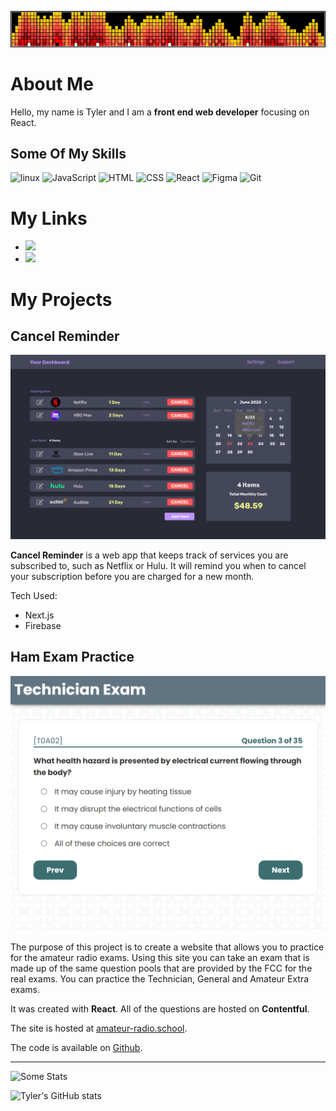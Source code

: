 ![fire header](fire-header.png)

# About Me

Hello, my name is Tyler and I am a **front end web developer** focusing on React.

## Some Of My Skills

![linux](https://img.shields.io/badge/Linux-FCC624?style=for-the-badge&logo=linux&logoColor=black) ![JavaScript](https://img.shields.io/badge/JavaScript-F7DF1E?style=for-the-badge&logo=javascript&logoColor=black) ![HTML](https://img.shields.io/badge/HTML5-E34F26?style=for-the-badge&logo=html5&logoColor=white) ![CSS](https://img.shields.io/badge/CSS3-1572B6?style=for-the-badge&logo=css3&logoColor=white) ![React](https://img.shields.io/badge/React-20232A?style=for-the-badge&logo=react&logoColor=61DAFB) ![Figma](https://img.shields.io/badge/Figma-F24E1E?style=for-the-badge&logo=figma&logoColor=white) ![Git](https://img.shields.io/badge/GIT-E44C30?style=for-the-badge&logo=git&logoColor=white)

# My Links

- <a href="https://www.linkedin.com/in/tdaigle-com/"><img src="https://img.shields.io/badge/LinkedIn-0077B5?style=for-the-badge&logo=linkedin&logoColor=white"></a>
- <a href="https://codepen.io/tdaigle"><img src="https://img.shields.io/badge/Codepen-000000?style=for-the-badge&logo=codepen&logoColor=white"></a>

# My Projects

## Cancel Reminder

![Cancel Reminder Screenshot](screenshot.png)

**Cancel Reminder** is a web app that keeps track of services you are subscribed to, such as
Netflix or Hulu. It will remind you when to cancel your subscription before you are charged
for a new month.

Tech Used:

- Next.js
- Firebase

## <!-- This is still a work in progress but a small demo is available at:  -->

## Ham Exam Practice

![Ham Exam Practice Screenshot](amateur-radio.school.png)

The purpose of this project is to create a website that allows you to practice for the amateur radio exams. Using this site you can take an exam that is made up of the same question pools that are provided by the FCC for the real exams. You can practice the Technician, General and Amateur Extra exams.

It was created with **React**. All of the questions are hosted on **Contentful**.

The site is hosted at [amateur-radio.school](https://amateur-radio.school).

The code is available on [Github](https://github.com/tyler-daigle/practice-ham).

---

![Some Stats](https://github-readme-stats.vercel.app/api/top-langs/?username=tyler-daigle&theme=blue-green)

![Tyler's GitHub stats](https://github-readme-stats.vercel.app/api?username=tyler-daigle&theme=tokyonight)
